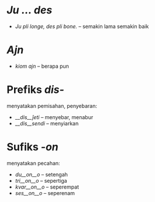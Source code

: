 # *Ju … des*

- *Ju pli longe, des pli bone.* – semakin lama semakin baik
 

# *Ajn*

- *kiom ajn* – berapa pun
 

# Prefiks *dis-*

menyatakan pemisahan, penyebaran:

- *__dis__ĵeti* – menyebar, menabur
- *__dis__sendi* – menyiarkan
 

# Sufiks *-on*

menyatakan pecahan:

- *du__on__o*   – setengah
- *tri__on__o*  – sepertiga
- *kvar__on__o* – seperempat
- *ses__on__o*  – seperenam
 

